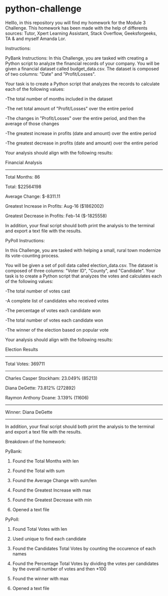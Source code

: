 # python-challenge

Helllo, in this repository you will find my homework for the Module 3 Challenge. This homework has been made with the help of differents sources: Tutor, Xpert Learning Assistant, Stack Overflow, Geeksforgeeks, TA & and myself Amanda Lor.




Instructions:

PyBank Instructions:
In this Challenge, you are tasked with creating a Python script to analyze the financial records of your company. You will be given a financial dataset called budget_data.csv. The dataset is composed of two columns: "Date" and "Profit/Losses".

Your task is to create a Python script that analyzes the records to calculate each of the following values:

-The total number of months included in the dataset

-The net total amount of "Profit/Losses" over the entire period

-The changes in "Profit/Losses" over the entire period, and then the average of those changes

-The greatest increase in profits (date and amount) over the entire period

-The greatest decrease in profits (date and amount) over the entire period

Your analysis should align with the following results:

Financial Analysis

----------------------------

Total Months: 86

Total: $22564198

Average Change: $-8311.11

Greatest Increase in Profits: Aug-16 ($1862002)

Greatest Decrease in Profits: Feb-14 ($-1825558)

In addition, your final script should both print the analysis to the terminal and export a text file with the results.




PyPoll Instructions:

In this Challenge, you are tasked with helping a small, rural town modernize its vote-counting process.

You will be given a set of poll data called election_data.csv. The dataset is composed of three columns: "Voter ID", "County", and "Candidate". Your task is to create a Python script that analyzes the votes and calculates each of the following values:

-The total number of votes cast

-A complete list of candidates who received votes

-The percentage of votes each candidate won

-The total number of votes each candidate won

-The winner of the election based on popular vote

Your analysis should align with the following results:

Election Results

-------------------------

Total Votes: 369711

-------------------------

Charles Casper Stockham: 23.049% (85213)

Diana DeGette: 73.812% (272892)

Raymon Anthony Doane: 3.139% (11606)

-------------------------

Winner: Diana DeGette

-------------------------

In addition, your final script should both print the analysis to the terminal and export a text file with the results.




Breakdown of the homework: 

PyBank: 

1) Found the Total Months with len

2) Found the Total with sum 

3) Found the Average Change  with sum/len

4) Found the Greatest Increase with max

5) Found the Greatest Decrease with min

6) Opened a text file


PyPoll:

1) Found Total Votes with len

2) Used unique to find each candidate 

3) Found the Candidates Total Votes by counting the occurence of each names 

4) Found the Percentage Total Votes by dividing the votes per candidates by the overall number of votes and then *100

5) Found the winner with max

6) Opened a text file
